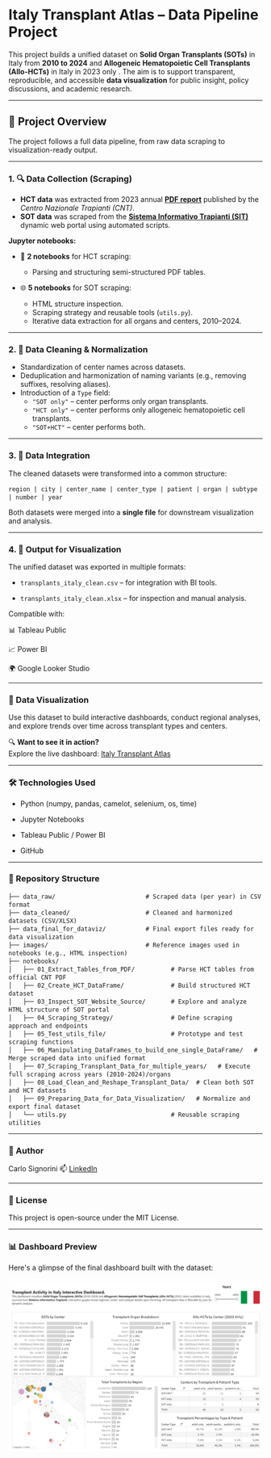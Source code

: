 # Italy Transplant Atlas – Data Pipeline Project

This project builds a unified dataset on **Solid Organ Transplants (SOTs)** in Italy from **2010 to 2024** and **Allogeneic Hematopoietic Cell Transplants (Allo-HCTs)** in Italy in 2023 only . The aim is to support transparent, reproducible, and accessible **data visualization** for public insight, policy discussions, and academic research.

---

## 📌 Project Overview

The project follows a full data pipeline, from raw data scraping to visualization-ready output.

---

### 1. 🔍 Data Collection (Scraping)

- **HCT data** was extracted from 2023 annual [**PDF report**](https://www.trapianti.salute.gov.it/imgs/C_17_cntPubblicazioni_636_allegato.pdf) published by the *Centro Nazionale Trapianti (CNT)*.
- **SOT data** was scraped from the [**Sistema Informativo Trapianti (SIT)**](https://trapianti.sanita.it/statistiche/trapianti_per_anno.aspx) dynamic web portal using automated scripts.

**Jupyter notebooks:**
- 🧾 **2 notebooks** for HCT scraping:
  - Parsing and structuring semi-structured PDF tables.

- 🌐 **5 notebooks** for SOT scraping:
  - HTML structure inspection.
  - Scraping strategy and reusable tools (`utils.py`).
  - Iterative data extraction for all organs and centers, 2010–2024.

---

### 2. 🧼 Data Cleaning & Normalization

- Standardization of center names across datasets.
- Deduplication and harmonization of naming variants (e.g., removing suffixes, resolving aliases).
- Introduction of a `Type` field:
  - `"SOT only"` – center performs only organ transplants.
  - `"HCT only"` – center performs only allogeneic hematopoietic cell transplants.
  - `"SOT+HCT"` – center performs both.

---

### 3. 🔄 Data Integration

The cleaned datasets were transformed into a common structure:

```text
region | city | center_name | center_type | patient | organ | subtype | number | year
```
Both datasets were merged into a **single file** for downstream visualization and analysis.

---

### 4. 💾 Output for Visualization
The unified dataset was exported in multiple formats:

- `transplants_italy_clean.csv` – for integration with BI tools.

- `transplants_italy_clean.xlsx` – for inspection and manual analysis.

Compatible with:

📊 Tableau Public

📈 Power BI

🌍 Google Looker Studio

---

### 🚀 Data Visualization

Use this dataset to build interactive dashboards, conduct regional analyses, and explore trends over time across transplant types and centers.

🔍 **Want to see it in action?**  
Explore the live dashboard: [Italy Transplant Atlas](https://public.tableau.com/views/Transplant_Activity_Italy_2010-2024_V2/Transplants_Italy?:language=it-IT&:sid=&:redirect=auth&:display_count=n&:origin=viz_share_link)

---

### 🛠 Technologies Used
- Python (numpy, pandas, camelot, selenium, os, time)

- Jupyter Notebooks

- Tableau Public / Power BI

- GitHub

---

### 📁 Repository Structure

```text
├── data_raw/                         # Scraped data (per year) in CSV format
├── data_cleaned/                     # Cleaned and harmonized datasets (CSV/XLSX)
├── data_final_for_dataviz/           # Final export files ready for data visualization
├── images/                           # Reference images used in notebooks (e.g., HTML inspection)
├── notebooks/
│   ├── 01_Extract_Tables_from_PDF/          # Parse HCT tables from official CNT PDF
│   ├── 02_Create_HCT_DataFrame/             # Build structured HCT dataset
│   ├── 03_Inspect_SOT_Website_Source/       # Explore and analyze HTML structure of SOT portal
│   ├── 04_Scraping_Strategy/                # Define scraping approach and endpoints
│   ├── 05_Test_utils_file/                  # Prototype and test scraping functions
│   ├── 06_Manipulating_DataFrames_to_build_one_single_DataFrame/   # Merge scraped data into unified format
│   ├── 07_Scraping_Transplant_Data_for_multiple_years/   # Execute full scraping across years (2010-2024)/organs
│   ├── 08_Load_Clean_and_Reshape_Transplant_Data/  # Clean both SOT and HCT datasets
│   ├── 09_Preparing_Data_for_Data_Visualization/   # Normalize and export final dataset
│   └── utils.py                             # Reusable scraping utilities
```

---

### 🧠 Author
Carlo Signorini
📫 [LinkedIn](https://www.linkedin.com/in/carlosignorini/)

---

### 📜 License
This project is open-source under the MIT License.

---

### 📊 Dashboard Preview

Here's a glimpse of the final dashboard built with the dataset:

![Dashboard Preview](images/dashboard_preview.png)

